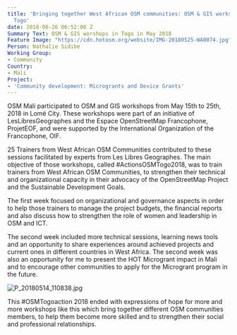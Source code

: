 ```yaml
---
title: 'Bringing together West African OSM communities: OSM & GIS workshops in Lomé,
  Togo'
date: 2018-06-26 06:52:00 Z
Summary Text: OSM & GIS worshops in Togo in May 2018
Feature Image: "https://cdn.hotosm.org/website/IMG-20180525-WA0074.jpg"
Person: Nathalie Sidibe
Working Group:
- Community
Country:
- Mali
Project:
- 'Community development: Microgrants and Device Grants'
---
```


OSM Mali participated to OSM and GIS workshops from May 15th to 25th, 2018 in Lomé City. These workshops were part of an initiative of LesLibresGeographes and the Espace OpenStreetMap Francophone, ProjetEOF, and were supported by the International Organization of the Francophone, OIF.

25 Trainers from West African OSM Communities contributed to these sessions facilitated by experts from Les Libres Geographes. The main objective of those workshops, called #ActionsOSMTogo2018, was to train trainers from West African OSM Communities, to strengthen their technical and organizational capacity in their advocacy of the OpenStreetMap Project and the Sustainable Development Goals.

The first week focused on organizational and governance aspects in order to help those trainers to manage the project budgets, the financial reports and also discuss how to strengthen the role of women and leadership in OSM and ICT.

The second week included more technical sessions, learning news tools and an opportunity to share experiences around achieved projects and current ones in different countries in West Africa. The second week was also an opportunity for me to present the HOT Microgrant impact in Mali and to encourage other communities to apply for the Microgrant program in the future.

![P_20180514_110838.jpg](https://cdn.hotosm.org/website/P_20180514_110838.jpg)

This #OSMTogoaction 2018 ended with expressions  of hope for more and more workshops like this which bring together different OSM communities members, to help them become more skilled and to strengthen their social and professional relationships.